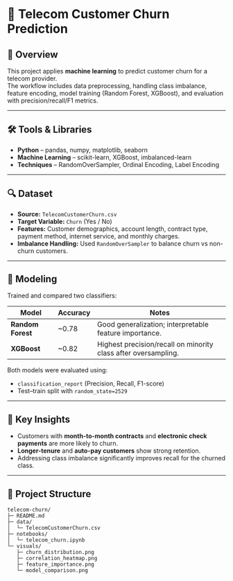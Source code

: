 # 📱 Telecom Customer Churn Prediction

## 📌 Overview
This project applies **machine learning** to predict customer churn for a telecom provider.  
The workflow includes data preprocessing, handling class imbalance, feature encoding, model training (Random Forest, XGBoost), and evaluation with precision/recall/F1 metrics.

---

## 🛠️ Tools & Libraries
- **Python** – pandas, numpy, matplotlib, seaborn  
- **Machine Learning** – scikit-learn, XGBoost, imbalanced-learn  
- **Techniques** – RandomOverSampler, Ordinal Encoding, Label Encoding  

---

## 🔍 Dataset
- **Source:** `TelecomCustomerChurn.csv`  
- **Target Variable:** `Churn` (Yes / No)  
- **Features:** Customer demographics, account length, contract type, payment method, internet service, and monthly charges.  
- **Imbalance Handling:** Used `RandomOverSampler` to balance churn vs non-churn customers.  

---

## 🧠 Modeling
Trained and compared two classifiers:

| Model | Accuracy | Notes |
|--------|-----------|-------|
| **Random Forest** | ~0.78 | Good generalization; interpretable feature importance. |
| **XGBoost** | ~0.82 | Highest precision/recall on minority class after oversampling. |

Both models were evaluated using:
- `classification_report` (Precision, Recall, F1-score)
- Test–train split with `random_state=2529`

---

## 🔎 Key Insights
- Customers with **month-to-month contracts** and **electronic check payments** are more likely to churn.  
- **Longer-tenure** and **auto-pay customers** show strong retention.  
- Addressing class imbalance significantly improves recall for the churned class.

---

## 📂 Project Structure
```text
telecom-churn/
├─ README.md
├─ data/
│  └─ TelecomCustomerChurn.csv
├─ notebooks/
│  └─ telecom_churn.ipynb
└─ visuals/
   ├─ churn_distribution.png
   ├─ correlation_heatmap.png
   ├─ feature_importance.png
   └─ model_comparison.png
